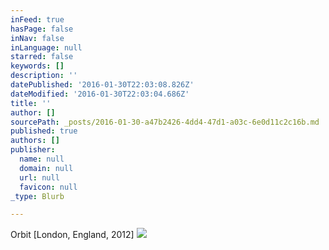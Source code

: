```yaml
---
inFeed: true
hasPage: false
inNav: false
inLanguage: null
starred: false
keywords: []
description: ''
datePublished: '2016-01-30T22:03:08.826Z'
dateModified: '2016-01-30T22:03:04.686Z'
title: ''
author: []
sourcePath: _posts/2016-01-30-a47b2426-4dd4-47d1-a03c-6e0d11c2c16b.md
published: true
authors: []
publisher:
  name: null
  domain: null
  url: null
  favicon: null
_type: Blurb

---
```

Orbit \[London, England, 2012\]
![](https://the-grid-user-content.s3-us-west-2.amazonaws.com/6c87ea4a-1aea-42e2-8681-2708113dec2b.jpg)